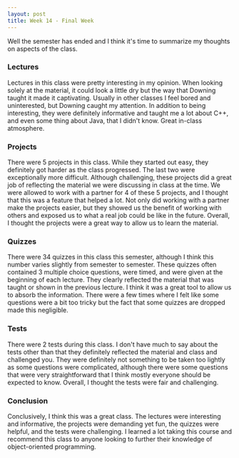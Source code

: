```yaml
---
layout: post
title: Week 14 - Final Week
---
```


Well the semester has ended and I think it's time to summarize my thoughts on aspects of the class.
### Lectures
Lectures in this class were pretty interesting in my opinion. When looking solely at the material, it could look a little dry but the way that Downing taught it made it captivating. Usually in other classes I feel bored and uninterested, but Downing caught my attention. In addition to being interesting, they were definitely informative and taught me a lot about C++, and even some thing about Java, that I didn't know. Great in-class atmosphere.
### Projects
There were 5 projects in this class. While they started out easy, they definitely got harder as the class progressed. The last two were exceptionally more difficult. Although challenging, these projects did a great job of reflecting the material we were discussing in class at the time. We were allowed to work with a partner for 4 of these 5 projects, and I thought that this was a feature that helped a lot. Not only did working with a partner make the projects easier, but they showed us the benefit of working with others and exposed us to what a real job could be like in the future. Overall, I thought the projects were a great way to allow us to learn the material.
### Quizzes
There were 34 quizzes in this class this semester, although I think this number varies slightly from semester to semester. These quizzes often contained 3 multiple choice questions, were timed, and were given at the beginning of each lecture. They clearly reflected the material that was taught or shown in the previous lecture. I think it was a great tool to allow us to absorb the information. There were a few times where I felt like some questions were a bit too tricky but the fact that some quizzes are dropped made this negligible.
### Tests
There were 2 tests during this class. I don't have much to say about the tests other than that they definitely reflected the material and class and challenged you. They were definitely not something to be taken too lightly as some questions were complicated, although there were some questions that were very straightforward that I think mostly everyone should be expected to know. Overall, I thought the tests were fair and challenging.
### Conclusion
Conclusively, I think this was a great class. The lectures were interesting and informative, the projects were demanding yet fun, the quizzes were helpful, and the tests were challenging. I learned a lot taking this course and recommend this class to anyone looking to further their knowledge of object-oriented programming.
